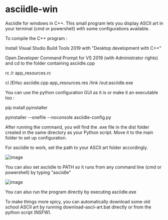 # asciidle-win
Asciidle for windows in C++. This small program lets you display ASCII art in your terminal (cmd or powershell) with some configurations available.

To compile the C++ program :

Install Visual Studio Build Tools 2019 with "Desktop development with C++"

Open Developer Command Prompt for VS 2019 (with Administrator rights) and cd to the folder containing asciidle.cpp

rc /r app_resources.rc

cl /EHsc asciidle.cpp app_resources.res /link /out:asciidle.exe

You can use the python configuration GUI as it is or make it an executable too :

pip install pyinstaller

pyinstaller --onefile --noconsole asciidle-config.py

After running the command, you will find the .exe file in the dist folder created in the same directory as your Python script. Move it to the main folder to set up configuration.

For asciidle to work, set the path to your ASCII art folder accordingly.

![image](https://user-images.githubusercontent.com/114953576/230944421-0e454102-b69f-4761-9a36-079e0acd831c.png)

You can also set asciidle to PATH so it runs from any command line (cmd or powershell) by typing "asciidle"

![image](https://user-images.githubusercontent.com/114953576/230939010-e973b1eb-bb88-4841-95cc-24ff50adf40a.png)

You can also run the program directly by executing asciidle.exe

To make things more spicy, you can automatically download some old school ASCII art by running download-ascii-art.bat directly or from the python script (NSFW).
